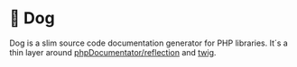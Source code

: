 # 🐶 Dog

Dog is a slim source code documentation generator for PHP libraries.
It´s a thin layer around [phpDocumentator/reflection](https://github.com/phpDocumentor/reflection) and [twig](https://github.com/twigphp/Twig).